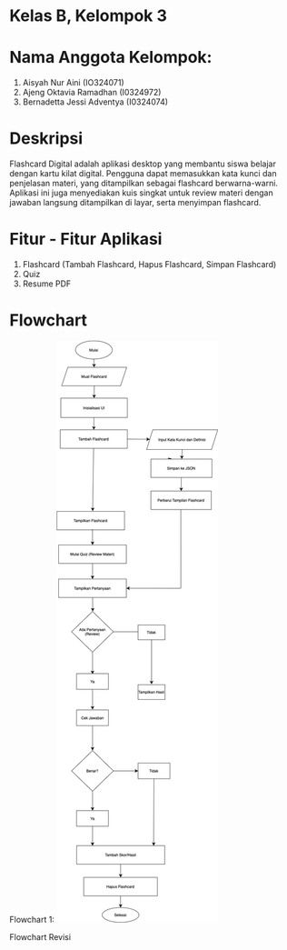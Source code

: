 # Kelas B, Kelompok 3
# Nama Anggota Kelompok:
1. Aisyah Nur Aini            (IO324071)
2. Ajeng Oktavia Ramadhan     (I0324972)
3. Bernadetta Jessi Adventya  (I0324074)

# Deskripsi
Flashcard Digital adalah aplikasi desktop yang membantu siswa belajar dengan kartu kilat digital. Pengguna dapat memasukkan kata kunci dan penjelasan materi, yang ditampilkan sebagai flashcard berwarna-warni. Aplikasi ini juga menyediakan kuis singkat untuk review materi dengan jawaban langsung ditampilkan di layar, serta menyimpan flashcard.

# Fitur - Fitur Aplikasi
1. Flashcard (Tambah Flashcard, Hapus Flashcard, Simpan Flashcard)
2. Quiz
3. Resume PDF

# Flowchart
Flowchart 1:
![Flowchart 1](Flowchart%201.png)

Flowchart Revisi

